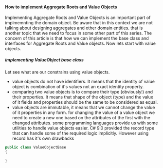 #### How to implement Aggregate Roots and Value Objects

Implementing Aggregate Roots and Value Objects is an important part of implmemnting the domain object. Be aware that in this context we are not talking about designing aggregates and other domain entities. that is another topic that we need to focus in some other part of this series. The concern of this article is that how we can implement the base class and interfaces for Aggregate Roots and Value objects. Now lets start with value objects. 

##### implementing ValueObject base class
Let see what are our constrains using value objects. 
- value objects do not have identifiers. It means that the identity of value object is combination of it's values not an exact identity property.
- comparing two value objects is to compare their type (obviously!) and their properties. It means that shape of the object (type) and the value of it fields and properties should be the same to be considered as equal.
- value objects are immutable, it means that we cannot change the value of it properties in any form. for changing the value of a value object we need to create a new one based on the attributes of the first with the changed attributes. 
some programming languages provide us with some utilities to handle value objects easier. C# 9.0 provided the record type that can handle some of the required logic implicitly. However using record has it's own drawbacks

```csharp
public class ValueObjectBase
{
    
}
```